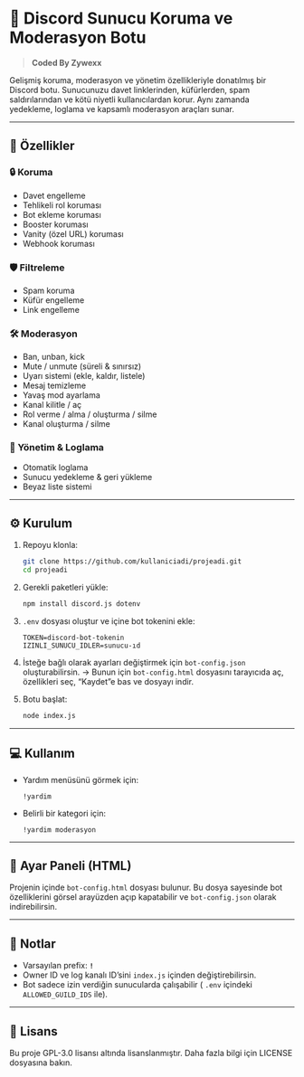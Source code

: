 # 🚀 Discord Sunucu Koruma ve Moderasyon Botu

> **Coded By Zywexx**

Gelişmiş koruma, moderasyon ve yönetim özellikleriyle donatılmış bir Discord botu.
Sunucunuzu davet linklerinden, küfürlerden, spam saldırılarından ve kötü niyetli kullanıcılardan korur.
Aynı zamanda yedekleme, loglama ve kapsamlı moderasyon araçları sunar.

---

## 📌 Özellikler

### 🔒 Koruma

* Davet engelleme
* Tehlikeli rol koruması
* Bot ekleme koruması
* Booster koruması
* Vanity (özel URL) koruması
* Webhook koruması

### 🛡️ Filtreleme

* Spam koruma
* Küfür engelleme
* Link engelleme

### 🛠️ Moderasyon

* Ban, unban, kick
* Mute / unmute (süreli & sınırsız)
* Uyarı sistemi (ekle, kaldır, listele)
* Mesaj temizleme
* Yavaş mod ayarlama
* Kanal kilitle / aç
* Rol verme / alma / oluşturma / silme
* Kanal oluşturma / silme

### 📂 Yönetim & Loglama

* Otomatik loglama
* Sunucu yedekleme & geri yükleme
* Beyaz liste sistemi

---

## ⚙️ Kurulum

1. Repoyu klonla:

   ```bash
   git clone https://github.com/kullaniciadi/projeadi.git
   cd projeadi
   ```

2. Gerekli paketleri yükle:

   ```bash
   npm install discord.js dotenv
   ```

3. `.env` dosyası oluştur ve içine bot tokenini ekle:

   ```
   TOKEN=discord-bot-tokenin
   IZINLI_SUNUCU_IDLER=sunucu-ıd
   ```

4. İsteğe bağlı olarak ayarları değiştirmek için `bot-config.json` oluşturabilirsin.
   → Bunun için `bot-config.html` dosyasını tarayıcıda aç, özellikleri seç, “Kaydet”e bas ve dosyayı indir.

5. Botu başlat:

   ```bash
   node index.js
   ```

---

## 💻 Kullanım

* Yardım menüsünü görmek için:

  ```
  !yardim
  ```
* Belirli bir kategori için:

  ```
  !yardim moderasyon
  ```

---

## 📸 Ayar Paneli (HTML)

Projenin içinde `bot-config.html` dosyası bulunur. Bu dosya sayesinde bot özelliklerini görsel arayüzden açıp kapatabilir ve `bot-config.json` olarak indirebilirsin.

---

## 📝 Notlar

* Varsayılan prefix: **`!`**
* Owner ID ve log kanalı ID’sini `index.js` içinden değiştirebilirsin.
* Bot sadece izin verdiğin sunucularda çalışabilir ( `.env` içindeki `ALLOWED_GUILD_IDS` ile).

---

## 📌 Lisans

Bu proje GPL-3.0 lisansı altında lisanslanmıştır. Daha fazla bilgi için LICENSE dosyasına bakın.
